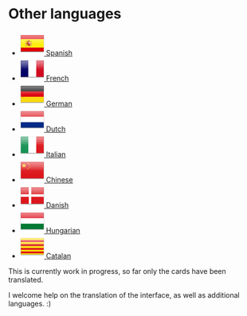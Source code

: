 # Other languages

* [![Spanish](icons/es.png) Spanish](es.html)
* [![French](icons/fr.png) French](fr.html)
* [![German](icons/de.png) German](de.html)
* [![Dutch](icons/nl.png) Dutch](nl.html)
* [![Italina](icons/it.png) Italian](it.html)
* [![Chinese](icons/cn.png) Chinese](cn.html)
* [![Danish](icons/dk.png) Danish](dk.html)
* [![Hungarian](icons/hu.png) Hungarian](hu.html)
* [![Catalan](icons/Catalonia.png) Catalan](ca.html)

This is currently work in progress, so far only the cards have been translated.

I welcome help on the translation of the interface, as well as additional languages. :)


